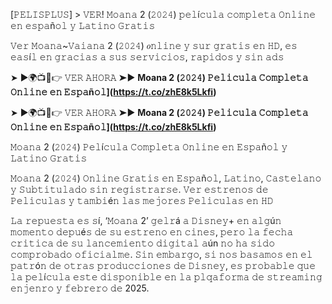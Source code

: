 [𝙿𝙴𝙻𝙸𝚂𝙿𝙻𝚄𝚂] > 𝚅𝙴𝚁! 𝙼𝚘𝚊𝚗𝚊 2 (𝟸𝟶𝟸𝟺) 𝚙𝚎𝚕í𝚌𝚞𝚕𝚊 𝚌𝚘𝚖𝚙𝚕𝚎𝚝𝚊 𝙾𝚗𝚕𝚒𝚗𝚎 𝚎𝚗 𝚎𝚜𝚙𝚊ñ𝚘𝚕 𝚢 𝙻𝚊𝚝𝚒𝚗𝚘 𝙶𝚛𝚊𝚝𝚒𝚜

𝚅𝚎𝚛 𝙼𝚘𝚊𝚗𝚊~𝚅𝚊𝚒𝚊𝚗𝚊 2 (𝟸𝟶𝟸𝟺) 𝑜𝚗𝚕𝚒𝚗𝚎 𝚢 𝚜𝚞𝚛 𝚐𝚛𝚊𝚝𝚒𝚜 𝚎𝚗 𝙷𝙳, 𝚎𝚜 𝚎𝚊𝚜í𝚕 𝚎𝚗 𝚐𝚛𝚊𝚌𝚒𝚊𝚜 𝚊 𝚜𝚞𝚜 𝚜𝚎𝚛𝚟𝚒𝚌𝚒𝚘𝚜, 𝚛𝚊𝚙𝚒𝚍𝚘𝚜 𝚢 𝚜𝚒𝚗 𝚊𝚍𝚜


➤ ►🌍📺📱👉 𝚅𝙴𝚁 𝙰𝙷𝙾𝚁𝙰 ➤► **Moana 2 (𝟸𝟶𝟸𝟺) 𝙿𝚎𝚕𝚒𝚌𝚞𝚕𝚊 𝙲𝚘𝚖𝚙𝚕𝚎𝚝𝚊 𝙾𝚗𝚕𝚒𝚗𝚎 𝚎𝚗 𝙴𝚜𝚙𝚊ñ𝚘𝚕](https://t.co/zhE8k5Lkfi)**

➤ ►🌍📺📱👉 𝚅𝙴𝚁 𝙰𝙷𝙾𝚁𝙰 ➤► **Moana 2 (𝟸𝟶𝟸𝟺) 𝙿𝚎𝚕𝚒𝚌𝚞𝚕𝚊 𝙲𝚘𝚖𝚙𝚕𝚎𝚝𝚊 𝙾𝚗𝚕𝚒𝚗𝚎 𝚎𝚗 𝙴𝚜𝚙𝚊ñ𝚘𝚕](https://t.co/zhE8k5Lkfi)**


𝙼𝚘𝚊𝚗𝚊 2 (𝟸𝟶𝟸𝟺) 𝙿𝚎𝚕í𝚌𝚞𝚕𝚊 𝙲𝚘𝚖𝚙𝚕𝚎𝚝𝚊 𝙾𝚗𝚕𝚒𝚗𝚎 𝚎𝚗 𝙴𝚜𝚙𝚊ñ𝚘𝚕 𝚢 𝙻𝚊𝚝𝚒𝚗𝚘 𝙶𝚛𝚊𝚝𝚒𝚜

𝙼𝚘𝚊𝚗𝚊 2 (𝟸𝟶𝟸𝟺) 𝙾𝚗𝚕𝚒𝚗𝚎 𝙶𝚛𝚊𝚝𝚒𝚜 𝚎𝚗 𝙴𝚜𝚙𝚊ñ𝚘𝚕, 𝙻𝚊𝚝𝚒𝚗𝚘, 𝙲𝚊𝚜𝚝𝚎𝚕𝚊𝚗𝚘 𝚢 𝚂𝚞𝚋𝚝𝚒𝚝𝚞𝚕𝚊𝚍𝚘 𝚜𝚒𝚗 𝚛𝚎𝚐𝚒𝚜𝚝𝚛𝚊𝚛𝚜𝚎. 𝚅𝚎𝚛 𝚎𝚜𝚝𝚛𝚎𝚗𝚘𝚜 𝚍𝚎 𝙿𝚎𝚕𝚒𝚌𝚞𝚕𝚊𝚜 𝚢 𝚝𝚊𝚖𝚋𝚒é𝚗 𝚕𝚊𝚜 𝚖𝚎𝚓𝚘𝚛𝚎𝚜 𝙿𝚎𝚕𝚒𝚌𝚞𝚕𝚊𝚜 𝚎𝚗 𝙷𝙳

𝙻𝚊 𝚛𝚎𝚙𝚞𝚎𝚜𝚝𝚊 𝚎𝚜 𝚜í, ‘𝙼𝚘𝚊𝚗𝚊 2’ 𝚐𝚎𝚕𝚛á 𝚊 𝙳𝚒𝚜𝚗𝚎𝚢+ 𝚎𝚗 𝚊𝚕𝚐ú𝚗 𝚖𝚘𝚖𝚎𝚗𝚝𝚘 𝚍𝚎𝚙𝚞é𝚜 𝚍𝚎 𝚜𝚞 𝚎𝚜𝚝𝚛𝚎𝚗𝚘 𝚎𝚗 𝚌𝚒𝚗𝚎𝚜, 𝚙𝚎𝚛𝚘 𝚕𝚊 𝚏𝚎𝚌𝚑𝚊 𝚌𝚛𝚒𝚝𝚒𝚌𝚊 𝚍𝚎 𝚜𝚞 𝚕𝚊𝚗𝚌𝚎𝚖𝚒𝚎𝚗𝚝𝚘 𝚍𝚒𝚐𝚒𝚝𝚊𝚕 𝚊ún 𝚗𝚘 𝚑𝚊 𝚜𝚒𝚍𝚘 𝚌𝚘𝚖𝚙𝚛𝚘𝚋𝚊𝚍𝚘 𝚘𝚏𝚒𝚌𝚒𝚊𝚕𝚖𝚎. 𝚂𝚒𝚗 𝚎𝚖𝚋𝚊𝚛𝚐𝚘, 𝚜𝚒 𝚗𝚘𝚜 𝚋𝚊𝚜𝚊𝚖𝚘𝚜 𝚎𝚗 𝚎𝚕 𝚙𝚊𝚝𝚛ó𝚗 𝚍𝚎 𝚘𝚝𝚛𝚊𝚜 𝚙𝚛𝚘𝚍𝚞𝚌𝚌𝚒𝚘𝚗𝚎𝚜 𝚍𝚎 𝙳𝚒𝚜𝚗𝚎𝚢, 𝚎𝚜 𝚙𝚛𝚘𝚋𝚊𝚋𝚕𝚎 𝚚𝚞𝚎 𝚕𝚊 𝚙𝚎𝚕í𝚌𝚞𝚕𝚊 𝚎𝚜𝚝𝚎 𝚍𝚒𝚜𝚙𝚘𝚗𝚒𝚋𝚕𝚎 𝚎𝚗 𝚕𝚊 𝚙𝚕𝚚𝚊𝚏𝚘𝚛𝚖𝚊 𝚍𝚎 𝚜𝚝𝚛𝚎𝚊𝚖𝚒𝚗𝚐 𝚎𝚗𝚓𝚎𝚗𝚛𝚘 𝚢 𝚏𝚎𝚋𝚛𝚎𝚛𝚘 𝚍𝚎 2025.
